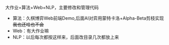 大作业=算法+Web+NLP，主要修改和管理代码

- 算法：久棋博弈Web前端Demo,后面AI对弈用蒙特卡洛+Alpha-Beta剪枝实现 ~~我也还啥也不会~~
- Web：有大作业嘛
- NLP：以后每次都按这样来，后面改目录几次都放上来

